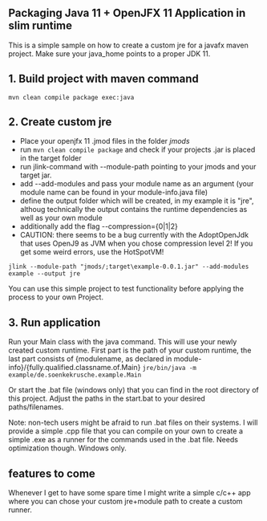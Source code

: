 ## Packaging Java 11 + OpenJFX 11 Application in slim runtime

This is a simple sample on how to create a custom jre for a javafx maven project.
Make sure your java_home points to a proper JDK 11.


## 1. Build project with maven command
`mvn clean compile package exec:java`

## 2. Create custom jre

- Place your openjfx 11 .jmod files in the folder _jmods_
- run `mvn clean compile package` and check if your projects .jar is placed in the target folder
- run jlink-command with --module-path pointing to your jmods and your target jar.
- add --add-modules and pass your module name as an argument (your module name can be found in your module-info.java file)
- define the output folder which will be created, in my example it is "jre", althoug technically the output contains the 
runtime dependencies as well as your own module
- additionally add the flag --compression={0|1|2} 
- CAUTION: there seems to be a bug currently with the AdoptOpenJdk that uses OpenJ9 as JVM when you chose compression level 2!
If you get some weird errors, use the HotSpotVM!


`jlink --module-path "jmods/;target\example-0.0.1.jar" --add-modules example --output jre`

You can use this simple project to test functionality before applying the process to your own Project.


## 3. Run application
Run your Main class with the java command. This will use your newly created custom runtime.
First part is the path of your custom runtime, the last part consists of {modulename, as declared in module-info}/{fully.qualified.classname.of.Main}
`jre/bin/java -m example/de.soenkekrusche.example.Main`

Or start the .bat file (windows only) that you can find in the root directory of this project.
Adjust the paths in the start.bat to your desired paths/filenames.

Note: non-tech users might be afraid to run .bat files on their systems. I will provide a simple .cpp file that you can 
compile on your own to create a simple .exe as a runner for the commands used in the .bat file. Needs optimization though.
Windows only. 

## features to come
Whenever I get to have some spare time I might write a simple c/c++ app where you can chose your custom jre+module path to create a custom runner.


